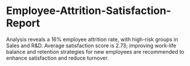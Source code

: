 # Employee-Attrition-Satisfaction-Report
Analysis reveals a 16% employee attrition rate, with high-risk groups in Sales and R&amp;D. Average satisfaction score is 2.73; improving work-life balance and retention strategies for new employees are recommended to enhance satisfaction and reduce turnover.
